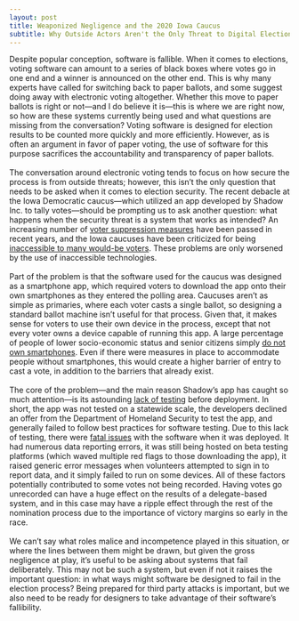 ```yaml
---
layout: post
title: Weaponized Negligence and the 2020 Iowa Caucus
subtitle: Why Outside Actors Aren't the Only Threat to Digital Election Security
---
```


Despite popular conception, software is fallible. When it comes to elections, voting software can amount to a series of black boxes where votes go in one end and a winner is announced on the other end. This is why many experts have called for switching back to paper ballots, and some suggest doing away with electronic voting altogether. Whether this move to paper ballots is right or not—and I do believe it is—this is where we are right now, so how are these systems currently being used and what questions are missing from the conversation? Voting software is designed for election results to be counted more quickly and more efficiently. However, as is often an argument in favor of paper voting, the use of software for this purpose sacrifices the accountability and transparency of paper ballots.
<br/><br/>
The conversation around electronic voting tends to focus on how secure the process is from outside threats; however, this isn’t the only question that needs to be asked when it comes to election security. The recent debacle at the Iowa Democratic caucus—which utilized an app developed by Shadow Inc. to tally votes—should be prompting us to ask another question: what happens when the security threat is a system that works as intended? An increasing number of [voter suppression measures](https://www.aclu.org/news/civil-liberties/block-the-vote-voter-suppression-in-2020/) have been passed in recent years, and the Iowa caucuses have been criticized for being [inaccessible to many would-be voters](https://www.npr.org/2020/01/31/801251408/for-some-iowa-voters-caucuses-remain-a-barrier-to-participation). These problems are only worsened by the use of inaccessible technologies.
<br/><br/>
Part of the problem is that the software used for the caucus was designed as a smartphone app, which required voters to download the app onto their own smartphones as they entered the polling area. Caucuses aren’t as simple as primaries, where each voter casts a single ballot, so designing a standard ballot machine isn’t useful for that process. Given that, it makes sense for voters to use their own device in the process, except that not every voter owns a device capable of running this app. A large percentage of people of lower socio-economic status and senior citizens simply [do not own smartphones](https://www.pewresearch.org/internet/fact-sheet/mobile/). Even if there were measures in place to accommodate people without smartphones, this would create a higher barrier of entry to cast a vote, in addition to the barriers that already exist.
<br/><br/>
The core of the problem—and the main reason Shadow’s app has caught so much attention—is its astounding [lack of testing](https://slate.com/technology/2020/02/iowa-caucus-app-fail-shadow.html) before deployment. In short, the app was not tested on a statewide scale, the developers declined an offer from the Department of Homeland Security to test the app, and generally failed to follow best practices for software testing. Due to this lack of testing, there were [fatal issues](https://www.vice.com/en_us/article/y3m33x/heres-the-shadow-inc-app-that-failed-in-iowa-last-night) with the software when it was deployed. It had numerous data reporting errors, it was still being hosted on beta testing platforms (which waved multiple red flags to those downloading the app), it raised generic error messages when volunteers attempted to sign in to report data, and it simply failed to run on some devices. All of these factors potentially contributed to some votes not being recorded. Having votes go unrecorded can have a huge effect on the results of a delegate-based system, and in this case may have a ripple effect through the rest of the nomination process due to the importance of victory margins so early in the race.
<br/><br/>
We can’t say what roles malice and incompetence played in this situation, or where the lines between them might be drawn, but given the gross negligence at play, it’s useful to be asking about systems that fail deliberately. This may not be such a system, but even if not it raises the important question: in what ways might software be designed to fail in the election process? Being prepared for third party attacks is important, but we also need to be ready for designers to take advantage of their software’s fallibility.
